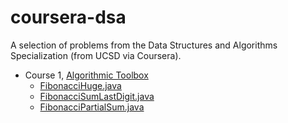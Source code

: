 # coursera-dsa
A selection of problems from the Data Structures and Algorithms Specialization (from UCSD via Coursera).

- Course 1, [Algorithmic Toolbox](https://www.coursera.org/learn/algorithmic-toolbox)
  - [FibonacciHuge.java](https://github.com/akritskiy/coursera-dsa/blob/master/FibonacciHuge.java)
  - [FibonacciSumLastDigit.java](https://github.com/akritskiy/coursera-dsa/blob/master/FibonacciSumLastDigit.java)
  - [FibonacciPartialSum.java](https://github.com/akritskiy/coursera-dsa/blob/master/FibonacciPartialSum.java)

